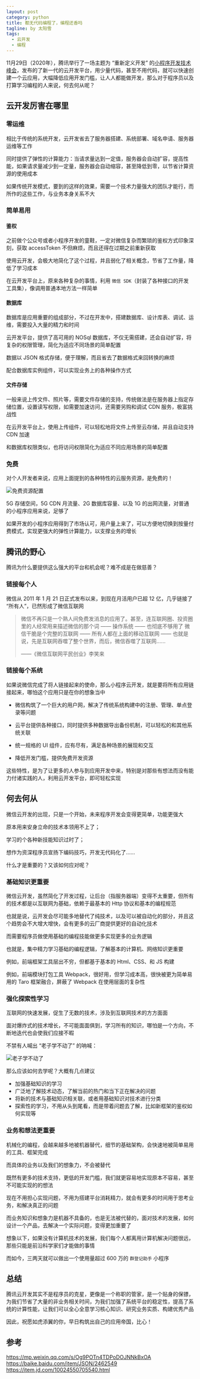 ```yaml
---
layout: post
category: python
title: 都无代码编程了，编程还香吗
tagline: by 太阳雪
tags:
  - 云开发
  - 编程
---
```

11月29日（2020年），腾讯举行了一场主题为 “重新定义开发” 的[小程序开发技术峰会](https://mp.weixin.qq.com/s/xb-7dGo7SXbm4hVaE7QO5A)，发布的了新一代的云开发平台，用少量代码，甚至不用代码，就可以快速创建一个云应用，大幅降低应用开发门槛，让人人都能做开发，那么对于程序员以及打算学习编程的人来说，何去何从呢？
<!--more--->
## 云开发厉害在哪里

### 零运维

相比于传统的系统开发，云开发省去了服务器搭建、系统部署、域名申请、服务器运维等工作

同时提供了弹性的计算能力：当请求量达到一定值，服务器会自动扩容，提高性能，如果请求量减少到一定量，服务器会自动缩容，甚至降低到零，以节省计算资源的使用成本

如果传统开发模式，要到的这样的效果，需要一个技术力量强大的团队才能行，而所作的这些工作，与业务本身关系不大

### 简单易用

#### 鉴权

之前做个公众号或者小程序开发的童鞋，一定对微信复杂而繁琐的鉴权方式印象深刻，获取 accessToken 不但麻烦，而且还得在过期之前重新获取

使用云开发，会极大地简化了这个过程，并且弱化了相关概念，节省了工作量，降低了学习成本

在云开发平台上，原来各种复杂的事情，利用 `微信 SDK`（封装了各种接口的开发工具集），像调用普通本地方法一样简单

#### 数据库

数据库是应用重要的组成部分，不过在开发中，搭建数据库、设计库表、调试、运维，需要投入大量的精力和时间

云开发平台，提供了高可用的 NOSql 数据库，不仅无需搭建，还会自动扩容，将复杂的权限管理，简化为适应不同场景的简单配置

数据以 JSON 格式存储，便于理解，而且省去了数据格式来回转换的麻烦

配合数据库实例组件，可以实现业务上的各种操作方式

#### 文件存储

一般来说上传文件、照片等，需要文件存储的支持，传统做法是在服务器上指定存储位置，设置读写权限，如需要加速访问，还需要另购和调试 CDN 服务，极富挑战性

在云开发平台上，使用上传组件，可以轻松地将文件上传至云存储，并且自动支持 CDN 加速

和数据库权限类似，也将访问权限简化为适应不同应用场景的简单配置

### 免费

对个人开发者来说，应用上面提到的各种特性的云服务资源，是免费的！

![免费资源配置](http://justdopython.com/assets/images/2020/12/cloudcode/02.jpg)

5G 存储空间，5G CDN 月流量、2G 数据库容量、以及 1G 的出网流量，对普通的小程序应用来说，足够了

如果开发的小程序应用得到了市场认可，用户量上来了，可以方便地切换到按量付费模式，实现更强大的弹性计算能力，以支撑业务的增长

## 腾讯的野心

腾讯为什么要提供这么强大的平台和机会呢？难不成是在做慈善？

### 链接每个人

微信从 2011 年 1 月 21 日正式发布以来，到现在月活用户已超 12 亿，几乎链接了 “所有人”，已然形成了微信互联网

> 微信不再只是一个熟人间免费发消息的应用了。甚至，连互联网圈、投资圈里的人经常用来描述微信的那个词 —— 操作系统 —— 也彻底不够用了
> 微信干脆是个完整的互联网 —— 所有人都在上面的移动互联网 —— 也就是说，先是互联网吞噬了整个世界，而后，微信吞噬了互联网……
>
> ——《微信互联网平民创业》李笑来

### 链接每个系统

如果说微信完成了将人链接起来的使命，那么小程序云开发，就是要将所有应用链接起来，哪怕这个应用只是在你的想象当中

- 微信构筑了一个巨大的用户网，解决了传统系统构建中的注册、管理、单点登录等问题

- 云平台提供各种接口，同时提供多种数据导出备份机制，可以轻松的和其他系统关联

- 统一规格的 UI 组件，应有尽有，满足各种场景的展现和交互

- 降低开发门槛，提供免费开发资源

这些特性，是为了让更多的人参与到应用开发中来，特别是对那些有想法而没有能力付诸实践的人，利用云开发平台，即可轻松实现

## 何去何从

微信云开发的出现，只是一个开始，未来程序开发会变得更简单，功能更强大

原本用来安身立命的技术本领用不上了；

学习的个各种新技能知识过时了；

想作为资深程序员宣扬下编码技巧，开发无代码化了……

什么才是重要的？又该如何应对呢？

### 基础知识更重要

微信云开发，虽然简化了开发过程，让后台（指服务器端）变得不太重要，但所有的技术都是以互联网为基础，依赖于最基本的 Http 协议和基本的编程规范

也就是说，云开发会尽可能多地替代了纯技术，以及可以被自动化的部分，并且这个趋势会不大增大增快，会有更多的云厂商提供更好的自动化技术

而需要程序员做使用基础的编程技能做更多实现更多的业务逻辑

也就是，集中精力学习基础的编程逻辑，了解基本的计算机、网络知识更重要

例如，前端框架工具层出不穷，但都基于基本的 Html、CSS、和 JS 构建

例如，前端模块打包工具 Webpack，很好用，但学习成本高，很快被更为简单易用的 Taro 框架融合，屏蔽了 Webpack 在使用层面的复杂性

### 强化探索性学习

互联网的快速发展，促生了无数的技术，涉及到互联网技术的方方面面

面对爆炸式的技术增长，不可能面面俱到，学习所有的知识，哪怕是一个方向，不断地迭代也会使我们应接不暇

不禁有人喊出 “老子学不动了” 的呐喊：

![老子学不动了](http://justdopython.com/assets/images/2020/12/cloudcode/01.png)

那么应该如何去学呢？大概有几点建议

- 加强基础知识的学习
- 广泛地了解技术动态，了解当前的热门和当下正在解决的问题
- 将新的技术与基础知识相关联，或者用基础知识对技术进行分类
- 探索性的学习，不用从头到尾看，而是带着问题去了解，比如新框架的鉴权如何实现等

### 业务和想法更重要

机械化的编程，会越来越多地被机器替代，细节的基础架构，会快速地被简单易用的工具、框架完成

而具体的业务以及我们的想象力，不会被替代

既然有更多的技术支持，更低的开发门槛，我们就更容易地实现原本不容易，甚至不可能实现的的想法

现在不用担心实现问题，不用为搭建平台消耗精力，就会有更多的时间用于思考业务，和解决真正的问题

而业务知识和想象力是机器不具备的，也是无法被代替的，面对技术的发展，如何设计一个产品，去解决一个实际问题，变得更加重要了

想象以下，如果没有计算机技术的发展，我们每个人都离用计算机解决问题很远，那些只能是前沿科学家们才能做的事情

而如今，三两天就可以做出一个使用量超过 600 万的 `群登记助手` 小程序

## 总结

腾讯云开发其实不是程序员的克星，更像是一个称职的管家，是一个贴身的保镖，为我们节省了大量的非业务相关时间，为我们加强了系统平台的稳定性，提高了系统的计算性能，让我们可以全心全意学习核心知识、研究业务实质、构建优秀产品

因此，祝愿如虎添翼的你，早日构筑出自己的应用帝国，比心！

## 参考

<https://mp.weixin.qq.com/s/Og9POTn4TDPoDOJNNkBxOA>
<https://baike.baidu.com/item/JSON/2462549>
<https://item.jd.com/10024550705540.html>
